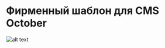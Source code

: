 # Фирменный шаблон для CMS October

![alt text](https://badgen.net/github/release/webzlodimir/gulp-template "Releases")
